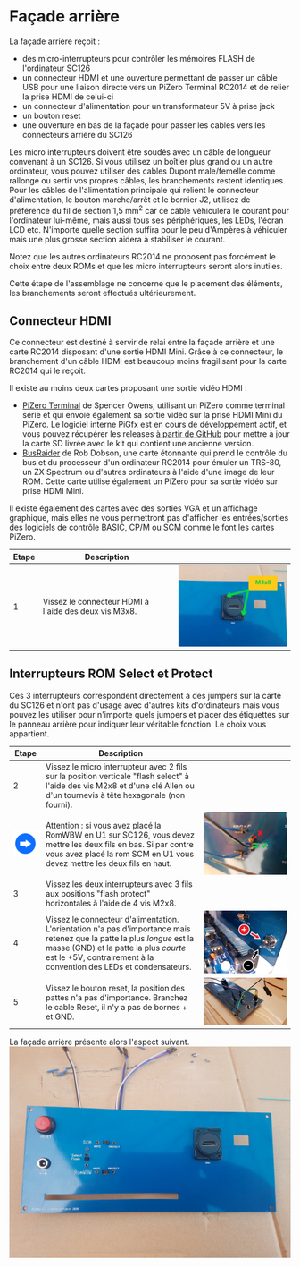 # Façade arrière<A id="a32"></A>

La façade arrière reçoit :

- des micro-interrupteurs pour contrôler les mémoires FLASH de l'ordinateur SC126
- un connecteur HDMI et une ouverture permettant de passer un câble USB pour une liaison directe vers un PiZero Terminal
  RC2014 et de relier la prise HDMI de celui-ci
- un connecteur d'alimentation pour un transformateur 5V à prise jack
- un bouton reset
- une ouverture en bas de la façade pour passer les cables vers les connecteurs arrière du SC126

Les micro interrupteurs doivent être soudés avec un câble de longueur convenant à un SC126. Si vous utilisez un boîtier
plus grand ou un autre ordinateur, vous pouvez utiliser des cables Dupont male/femelle comme rallonge ou sertir vos
propres câbles, les branchements restent identiques. Pour les câbles de l'alimentation principale qui relient
le connecteur d'alimentation, le bouton marche/arrêt et le bornier J2, utilisez de préférence du fil de
section 1,5 mm<sup>2</sup> car ce câble véhiculera le courant pour l'ordinateur lui-même, mais aussi tous ses
périphériques, les LEDs, l'écran LCD etc. N'importe quelle section suffira pour le peu d'Ampères à véhiculer
mais une plus grosse section aidera à stabiliser le courant.

Notez que les autres ordinateurs RC2014 ne proposent pas forcément le choix entre deux ROMs et que les micro interrupteurs seront alors inutiles.

Cette étape de l'assemblage ne concerne que le placement des éléments, les branchements seront effectués ultérieurement.

## Connecteur HDMI<A id="a33"></A>

Ce connecteur est destiné à servir de relai entre la façade arrière et une carte RC2014 disposant d'une sortie HDMI Mini.
Grâce à ce connecteur, le branchement d'un câble HDMI est beaucoup moins fragilisant pour la carte RC2014 qui le reçoit.

Il existe au moins deux cartes proposant une sortie vidéo HDMI :

- [PiZero Terminal](https://www.tindie.com/products/Semachthemonkey/raspberry-pi-zero-serial-terminal-for-rc2014/)
  de Spencer Owens, utilisant un PiZero comme terminal série et qui envoie également sa sortie vidéo sur la prise HDMI
  Mini du PiZero. Le logiciel interne PiGfx est en cours de développement actif, et vous pouvez récupérer les releases
  [à partir de GitHub](https://github.com/fbergama/pigfx/releases) pour mettre à jour la carte SD livrée avec le kit
  qui contient une ancienne version.
- [BusRaider](https://www.tindie.com/products/robdobson/play-retro-games-rc2014-graphics-kit/) de Rob Dobson, une carte
  étonnante qui prend le contrôle du bus et du processeur d'un ordinateur RC2014 pour émuler un TRS-80, un ZX Spectrum
  ou d'autres ordinateurs à l'aide d'une image de leur ROM. Cette carte utilise également un PiZero pour sa sortie vidéo
  sur prise HDMI Mini.

Il existe également des cartes avec des sorties VGA et un affichage graphique, mais elles ne vous permettront pas
 d'afficher les entrées/sorties des logiciels de contrôle BASIC, CP/M ou SCM comme le font les cartes PiZero.

| Etape | Description                                                  |                                                              |
| ----- | ------------------------------------------------------------ | -----------------------------------------------------------: |
| 1     | Vissez le connecteur HDMI à l'aide des deux vis M3x8.        | <img src="Pictures/074-HDMI.jpg" alt="hdmi" style="zoom:75%;" /> |

## Interrupteurs ROM Select et Protect<A id="a34"></A>

Ces 3 interrupteurs correspondent directement à des jumpers sur la carte du SC126 et n'ont pas d'usage avec d'autres kits
d'ordinateurs mais vous pouvez les utiliser pour n'importe quels jumpers et placer des étiquettes sur le panneau arrière pour indiquer
leur véritable fonction. Le choix vous appartient.

| Etape | Description                                               |                                                              |
| ----- | --------------------------------------------------------- | -----------------------------------------------------------: |
| 2     | Vissez le micro interrupteur avec 2 fils sur la position verticale "flash select" à l'aide des vis M2x8 et d'une clé Allen ou d'un tournevis à tête hexagonale (non fourni). |  |
| <img src="Pictures/thisway.png" alt="Conseil" width="75px" />     | Attention : si vous avez placé la RomWBW en U1 sur SC126, vous devez mettre les deux fils en bas. Si par contre vous avez placé la rom SCM en U1 vous devez mettre les deux fils en haut. | <img src="Pictures/073-selectU1U2.jpg" alt="Switch select" style="zoom: 60%;" /> |
| 3     | Vissez les deux interrupteurs avec 3 fils aux positions "flash protect" horizontales à l'aide de 4 vis M2x8. |           |
| 4     | Vissez le connecteur d'alimentation.<br />L'orientation n'a pas d'importance mais retenez que la patte la plus *longue* est la masse (GND) et la patte la plus *courte* est le +5V, contrairement à la convention des LEDs et condensateurs. |  ![Alimentation](Pictures/091-powercnct.jpg) |
| 5     | Vissez le bouton reset, la position des pattes n'a pas d'importance. Branchez le cable Reset, il n'y a pas de bornes + et GND. |                             ![Reset](Pictures/091-reset.jpg) |

La façade arrière présente alors l'aspect suivant.
<img src="Pictures/074-backpanel.jpg" alt="Façade Arrière" style="zoom:67%;" />
